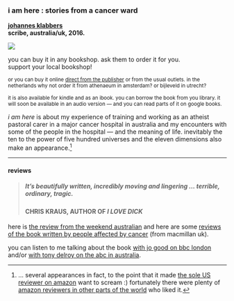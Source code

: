 ### i am here : stories from a cancer ward

**[johannes klabbers](http://johannesk.com)**  
**scribe, australia/uk, 2016.**   

![](http://johannesk.com.s3.amazonaws.com/2019/i-am-here.jpg)

you can buy it in any bookshop. ask them to order it for you.  
support your local bookshop!   

<small>or you can buy it online [direct from the publisher](https://scribepublications.co.uk/books-authors/books/i-am-here) or from the usual outlets. in the netherlands why not order it from athenaeum in amsterdam? or bijleveld in utrecht? </small>

<small>it is also available for kindle and as an ibook. you can borrow the book from you library. it will soon be available in an audio version — and you can read parts of it on google books.</small>

*i am here* is about my experience of training and working as an atheist pastoral carer in a major cancer hospital in australia and my encounters with some of the people in the hospital — and the meaning of life. inevitably the ten to the power of five hundred universes and the eleven dimensions also make an appearance.[^1]

------

#### reviews

> ##### It’s beautifully written, incredibly moving and lingering … terrible, ordinary, tragic.
>
> #### CHRIS KRAUS, AUTHOR OF *I LOVE DICK*

here is [the review from the weekend australian](https://app.box.com/s/k392v36x0fgqo2milcksh9vjescyl3ns) and here are some [reviews of the book written by people affected by cancer](https://app.box.com/s/adc1vt2hnfojfn0vtxnvqg23pkyg9q4q) (from macmillan uk). 

you can listen to me talking about the book [with jo good on bbc london](https://app.box.com/s/1yvyv635l8wjwuitbr8f0e3r9i79o8af) and/or [with tony delroy on the abc in australia](https://www.dropbox.com/s/dexy0w6iqf86a97/nightlife-abc.mp3?dl=0).

[^1]: ... several appearances in fact, to the point that it made [the sole US reviewer on amazon](https://www.amazon.com/Am-Here-stories-cancer-ward-ebook/product-reviews/B01FG7DKP8/ref=cm_cr_dp_d_show_all_btm?ie=UTF8&reviewerType=all_reviews) want to scream :) fortunately there were plenty of [amazon reviewers in other parts of the world](https://www.amazon.com/Am-Here-stories-cancer-ward-ebook/dp/B01FG7DKP8/ref=sr_1_1?keywords=klabbers+i+am+here&qid=1583056622&sr=8-1#customerReviews) who liked it.
[^2]: this is the second footnote. you can leave these footnotes in and they won't show up unless you reference them in the text.